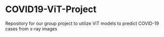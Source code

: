 # COVID19-ViT-Project
Repository for our group project to utilize ViT models to predict COVID-19 cases from x-ray images
